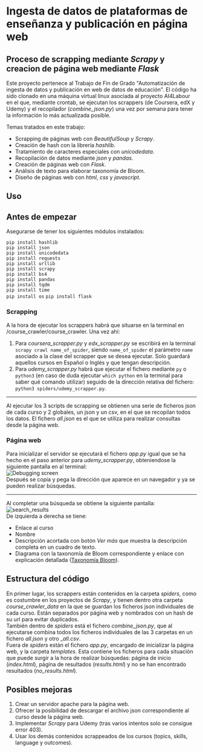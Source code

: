 # Ingesta de datos de plataformas de enseñanza y publicación en página web  

## Proceso de scrapping mediante _Scrapy_ y creacion de página web mediante _Flask_  

Este proyecto pertenece al Trabajo de Fin de Grado "Automatización de ingesta de datos y publicación en web de datos de educación". El código ha sido clonado en una máquina virtual linux asociada al proyecto AI4Labour en el que, mediante crontab, se ejecutan los scrappers (de Coursera, edX y Udemy) y el recopilador (_combine_json.py_) una vez por semana para tener la información lo más actualizada posible.  

Temas tratados en este trabajo:
- Scrapping de páginas web con _BeautifulSoup_ y _Scrapy_.
- Creación de hash con la librería _hashlib_.
- Tratamiento de caracteres especiales con _unicodedata_.
- Recopilación de datos mediante _json_ y _pandas_.
- Creación de páginas web con _Flask_.
- Análisis de texto para elaborar taxonomía de Bloom.
- Diseño de páginas web con _html_, _css_ y _javascript_.

## Uso
## Antes de empezar
Asegurarse de tener los siguientes módulos instalados:  

`pip install hashlib`  
`pip install json`   
`pip install unicodedata`  
`pip install requests`  
`pip install urllib`  
`pip install scrapy`  
`pip install bs4`  
`pip install pandas`  
`pip install tqdm`  
`pip install time`  
`pip install os`
`pip install flask`  

### Scrapping
A la hora de ejecutar los scrappers habrá que situarse en la terminal en /course_crawler/course_crawler. Una vez ahí:
1. Para _coursera_scrapper.py_ y _edx_scrapper.py_ se escribirá en la terminal `scrapy crawl name_of_spider`, siendo `name_of_spider` el parámetro `name` asociado a la clase del scrapper que se desea ejecutar. Solo guardará aquellos cursos en Español o Inglés y que tengan descripción.
2. Para _udemy_scrapper.py_ habrá que ejecutar el fichero mediante `py` o `python3` (en caso de duda ejecutar `which python` en la terminal para saber qué comando utilizar) seguido de la dirección relativa del fichero: `python3 spiders/udemy_scrapper.py`.

---  
Al ejecutar los 3 scripts de scrapping se obtienen una serie de ficheros json de cada curso y 2 globales, un json y un csv, en el que se recopilan todos los datos. El fichero _all.json_ es el que se utiliza para realizar consultas desde la página web.  

### Página web
Para inicializar el servidor se ejecutará el fichero _app.py_ igual que se ha hecho en el paso anterior para _udemy_scrapper.py_, obteniendose la siguiente pantalla en al terminal:  
![Debugging screen](https://github.com/mfdiaz308/TFGMiguelFernandez/assets/105811825/e9590fdd-fa73-47ca-8e17-e9028b0a379f)  
Después se copia y pega la dirección que aparece en un navegador y ya se pueden realizar búsquedas.  

---  
Al completar una búsqueda se obtiene la siguiente pantalla:  
![search_results](https://github.com/mfdiaz308/TFGMiguelFernandez/assets/105811825/2e5812ce-0fff-4a34-952c-e541145d12c2)  
De izquierda a derecha se tiene:  

- Enlace al curso
- Nombre
- Descripción acortada con botón _Ver más_ que muestra la descripción completa en un cuadro de texto.
- Diagrama con la taxonomía de Bloom correspondiente y enlace con explicación detallada ([Taxonomía Bloom](https://www3.gobiernodecanarias.org/medusa/edublog/cprofestenerifesur/2015/12/03/la-taxonomia-de-bloom-una-herramienta-imprescindible-para-ensenar-y-aprender/)).  



## Estructura del código
En primer lugar, los scrappers están contenidos en la carpeta _spiders_, como es costumbre en los proyectos de _Scrapy_, y tienen dentro otra carpeta _course_crawler_data_ en la que se guardan los ficheros json individuales de cada curso. Están separados por página web y nombrados con un hash de su url para evitar duplicados.  
También dentro de _spiders_ está el fichero _combine_json.py_, que al ejecutarse combina todos los ficheros individuales de las 3 carpetas en un fichero _all.json_ y otro __all.csv_.  
Fuera de _spiders_ están el fichero _app.py_, encargado de inicializar la página web, y la carpeta _templates_. Esta contiene los ficheros para cada situación que puede surgir a la hora de realizar búsquedas: página de inicio (_index.html_), página de resultados (_results.html_) y no se han encontrado resultados (_no_results.html_).  

## Posibles mejoras
1. Crear un servidor apache para la página web.
2. Ofrecer la posibilidad de descargar el archivo json correspondiente al curso desde la página web.
3. Implementar _Scrapy_ para Udemy (tras varios intentos solo se consigue error 403).
4. Usar los demás contenidos scrappeados de los cursos (topics, skills, language y outcomes).  
